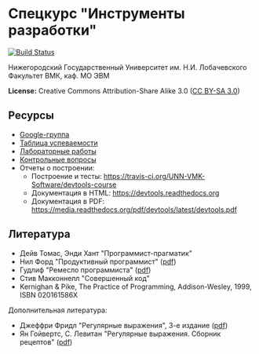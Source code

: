 # Спецкурс "Инструменты разработки"

[![Build Status](https://travis-ci.org/UNN-VMK-Software/devtools-course-theory.svg?branch=master)](https://travis-ci.org/UNN-VMK-Software/devtools-course-theory)

Нижегородский Государственный Университет им. Н.И. Лобачевского  
Факультет ВМК, каф. МО ЭВМ

**License:** Creative Commons Attribution-Share Alike 3.0 
([CC BY-SA 3.0](http://creativecommons.org/licenses/by-sa/3.0/))

## Ресурсы

 - [Google-группа](<https://groups.google.com/forum/?hl=ru#!forum/devtools-course>)
 - [Таблица успеваемости](https://docs.google.com/spreadsheet/ccc?key=0AsBBkrQIoSbjdEdTUFRsaUw3LV92eVhwXzYtb0tZNHc#gid=5)
 - [Лабораторные работы](https://github.com/UNN-VMK-Software/devtools-course/wiki/%D0%9B%D0%B0%D0%B1%D0%BE%D1%80%D0%B0%D1%82%D0%BE%D1%80%D0%BD%D1%8B%D0%B5-%D1%80%D0%B0%D0%B1%D0%BE%D1%82%D1%8B)
 - [Контрольные вопросы](https://github.com/UNN-VMK-Software/devtools-course/wiki/%D0%9A%D0%BE%D0%BD%D1%82%D1%80%D0%BE%D0%BB%D1%8C%D0%BD%D1%8B%D0%B5-%D0%B2%D0%BE%D0%BF%D1%80%D0%BE%D1%81%D1%8B)
 - Отчеты о построении:
   - Построение и тесты: <https://travis-ci.org/UNN-VMK-Software/devtools-course>
   - Документация в HTML: <https://devtools.readthedocs.org>
   - Документация в PDF: <https://media.readthedocs.org/pdf/devtools/latest/devtools.pdf>

## Литература
  - Дейв Томас, Энди Хант "Программист-прагматик"
  - Нил Форд "Продуктивный программист" 
    ([pdf](http://www.books.ru/books/produktivnyi-programmist-kak-sdelat-slozhnoe-prostym-a-nevozmozhnoe--vozmozhnym-fail-pdf-646592/?show=1))
  - Гудлиф "Ремесло программиста"
    ([pdf](http://www.books.ru/books/remeslo-programmista-praktika-napisaniya-khoroshego-koda-fail-pdf-646106/?show=1))
  - Стив Макконнелл "Совершенный код"
  - Kernighan & Pike, The Practice of Programming, Addison-Wesley, 1999, ISBN 020161586X

Дополнительная литература:

  - Джеффри Фридл "Регулярные выражения", 3-е издание
    ([pdf](http://www.books.ru/books/regulyarnye-vyrazheniya-3-e-izdanie-fail-pdf-626982/?show=1))
  - Ян Гойвертс, С. Левитан "Регулярные выражения. Сборник рецептов"
    ([pdf](http://www.books.ru/books/regulyarnye-vyrazheniya-sbornik-retseptov-fail-pdf-714878/?show=1))

